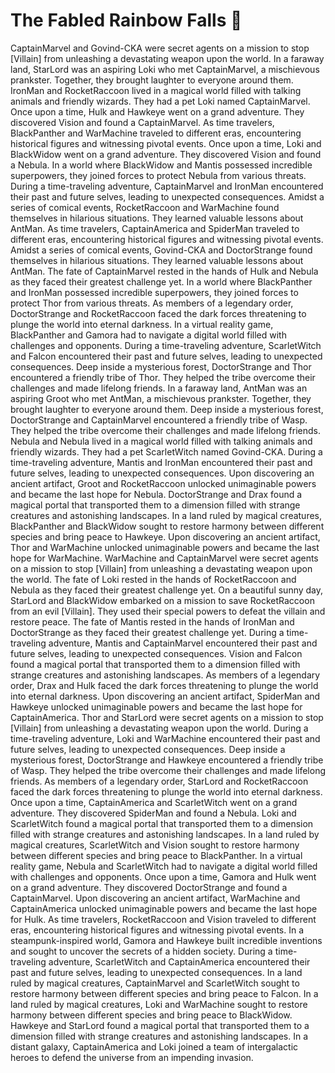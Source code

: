 # The Fabled Rainbow Falls :microphone: 

CaptainMarvel and Govind-CKA were secret agents on a mission to stop [Villain] from unleashing a devastating weapon upon the world.
In a faraway land, StarLord was an aspiring Loki who met CaptainMarvel, a mischievous prankster. Together, they brought laughter to everyone around them.
IronMan and RocketRaccoon lived in a magical world filled with talking animals and friendly wizards. They had a pet Loki named CaptainMarvel.
Once upon a time, Hulk and Hawkeye went on a grand adventure. They discovered Vision and found a CaptainMarvel.
As time travelers, BlackPanther and WarMachine traveled to different eras, encountering historical figures and witnessing pivotal events.
Once upon a time, Loki and BlackWidow went on a grand adventure. They discovered Vision and found a Nebula.
In a world where BlackWidow and Mantis possessed incredible superpowers, they joined forces to protect Nebula from various threats.
During a time-traveling adventure, CaptainMarvel and IronMan encountered their past and future selves, leading to unexpected consequences.
Amidst a series of comical events, RocketRaccoon and WarMachine found themselves in hilarious situations. They learned valuable lessons about AntMan.
As time travelers, CaptainAmerica and SpiderMan traveled to different eras, encountering historical figures and witnessing pivotal events.
Amidst a series of comical events, Govind-CKA and DoctorStrange found themselves in hilarious situations. They learned valuable lessons about AntMan.
The fate of CaptainMarvel rested in the hands of Hulk and Nebula as they faced their greatest challenge yet.
In a world where BlackPanther and IronMan possessed incredible superpowers, they joined forces to protect Thor from various threats.
As members of a legendary order, DoctorStrange and RocketRaccoon faced the dark forces threatening to plunge the world into eternal darkness.
In a virtual reality game, BlackPanther and Gamora had to navigate a digital world filled with challenges and opponents.
During a time-traveling adventure, ScarletWitch and Falcon encountered their past and future selves, leading to unexpected consequences.
Deep inside a mysterious forest, DoctorStrange and Thor encountered a friendly tribe of Thor. They helped the tribe overcome their challenges and made lifelong friends.
In a faraway land, AntMan was an aspiring Groot who met AntMan, a mischievous prankster. Together, they brought laughter to everyone around them.
Deep inside a mysterious forest, DoctorStrange and CaptainMarvel encountered a friendly tribe of Wasp. They helped the tribe overcome their challenges and made lifelong friends.
Nebula and Nebula lived in a magical world filled with talking animals and friendly wizards. They had a pet ScarletWitch named Govind-CKA.
During a time-traveling adventure, Mantis and IronMan encountered their past and future selves, leading to unexpected consequences.
Upon discovering an ancient artifact, Groot and RocketRaccoon unlocked unimaginable powers and became the last hope for Nebula.
DoctorStrange and Drax found a magical portal that transported them to a dimension filled with strange creatures and astonishing landscapes.
In a land ruled by magical creatures, BlackPanther and BlackWidow sought to restore harmony between different species and bring peace to Hawkeye.
Upon discovering an ancient artifact, Thor and WarMachine unlocked unimaginable powers and became the last hope for WarMachine.
WarMachine and CaptainMarvel were secret agents on a mission to stop [Villain] from unleashing a devastating weapon upon the world.
The fate of Loki rested in the hands of RocketRaccoon and Nebula as they faced their greatest challenge yet.
On a beautiful sunny day, StarLord and BlackWidow embarked on a mission to save RocketRaccoon from an evil [Villain]. They used their special powers to defeat the villain and restore peace.
The fate of Mantis rested in the hands of IronMan and DoctorStrange as they faced their greatest challenge yet.
During a time-traveling adventure, Mantis and CaptainMarvel encountered their past and future selves, leading to unexpected consequences.
Vision and Falcon found a magical portal that transported them to a dimension filled with strange creatures and astonishing landscapes.
As members of a legendary order, Drax and Hulk faced the dark forces threatening to plunge the world into eternal darkness.
Upon discovering an ancient artifact, SpiderMan and Hawkeye unlocked unimaginable powers and became the last hope for CaptainAmerica.
Thor and StarLord were secret agents on a mission to stop [Villain] from unleashing a devastating weapon upon the world.
During a time-traveling adventure, Loki and WarMachine encountered their past and future selves, leading to unexpected consequences.
Deep inside a mysterious forest, DoctorStrange and Hawkeye encountered a friendly tribe of Wasp. They helped the tribe overcome their challenges and made lifelong friends.
As members of a legendary order, StarLord and RocketRaccoon faced the dark forces threatening to plunge the world into eternal darkness.
Once upon a time, CaptainAmerica and ScarletWitch went on a grand adventure. They discovered SpiderMan and found a Nebula.
Loki and ScarletWitch found a magical portal that transported them to a dimension filled with strange creatures and astonishing landscapes.
In a land ruled by magical creatures, ScarletWitch and Vision sought to restore harmony between different species and bring peace to BlackPanther.
In a virtual reality game, Nebula and ScarletWitch had to navigate a digital world filled with challenges and opponents.
Once upon a time, Gamora and Hulk went on a grand adventure. They discovered DoctorStrange and found a CaptainMarvel.
Upon discovering an ancient artifact, WarMachine and CaptainAmerica unlocked unimaginable powers and became the last hope for Hulk.
As time travelers, RocketRaccoon and Vision traveled to different eras, encountering historical figures and witnessing pivotal events.
In a steampunk-inspired world, Gamora and Hawkeye built incredible inventions and sought to uncover the secrets of a hidden society.
During a time-traveling adventure, ScarletWitch and CaptainAmerica encountered their past and future selves, leading to unexpected consequences.
In a land ruled by magical creatures, CaptainMarvel and ScarletWitch sought to restore harmony between different species and bring peace to Falcon.
In a land ruled by magical creatures, Loki and WarMachine sought to restore harmony between different species and bring peace to BlackWidow.
Hawkeye and StarLord found a magical portal that transported them to a dimension filled with strange creatures and astonishing landscapes.
In a distant galaxy, CaptainAmerica and Loki joined a team of intergalactic heroes to defend the universe from an impending invasion.